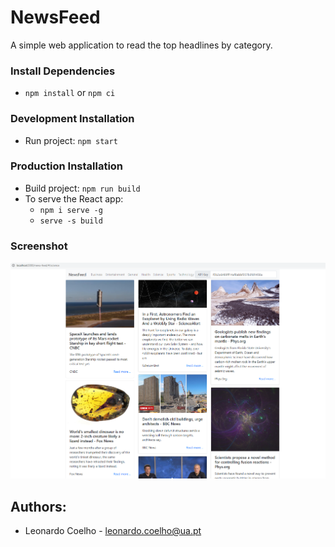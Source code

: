 # NewsFeed
A simple web application to read the top headlines by category.

### Install Dependencies
- ```npm install``` or ```npm ci```

### Development Installation
- Run project: ```npm start```

### Production Installation
- Build project: ```npm run build```
- To serve the React app:
    - ```npm i serve -g```
    - ```serve -s build```

### Screenshot
![NewsFeed](https://github.com/hv-leo/news-feed/blob/master/docs/NewsFeed.png "NewsFeed science toplines.")

## Authors:
- Leonardo Coelho	- <leonardo.coelho@ua.pt>
